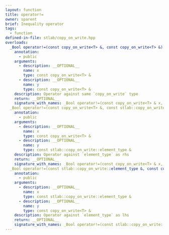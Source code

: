 ```yaml
---
layout: function
title: operator!=
owner: sparent
brief: Inequality operator
tags:
  - function
defined-in-file: stlab/copy_on_write.hpp
overloads:
  _Bool operator!=(const copy_on_write<T> &, const copy_on_write<T> &):
    annotation:
      - public
    arguments:
      - description: __OPTIONAL__
        name: x
        type: const copy_on_write<T> &
      - description: __OPTIONAL__
        name: y
        type: const copy_on_write<T> &
    description: Operator against same `copy_on_write` type
    return: __OPTIONAL__
    signature_with_names: _Bool operator!=(const copy_on_write<T> & x, const copy_on_write<T> & y)
  _Bool operator!=(const copy_on_write<T> &, const stlab::copy_on_write::element_type &):
    annotation:
      - public
    arguments:
      - description: __OPTIONAL__
        name: x
        type: const copy_on_write<T> &
      - description: __OPTIONAL__
        name: y
        type: const stlab::copy_on_write::element_type &
    description: Operator against `element_type` as rhs
    return: __OPTIONAL__
    signature_with_names: _Bool operator!=(const copy_on_write<T> & x, const stlab::copy_on_write::element_type & y)
  _Bool operator!=(const stlab::copy_on_write::element_type &, const copy_on_write<T> &):
    annotation:
      - public
    arguments:
      - description: __OPTIONAL__
        name: x
        type: const stlab::copy_on_write::element_type &
      - description: __OPTIONAL__
        name: y
        type: const copy_on_write<T> &
    description: Operator against `element_type` as lhs
    return: __OPTIONAL__
    signature_with_names: _Bool operator!=(const stlab::copy_on_write::element_type & x, const copy_on_write<T> & y)
---
```


